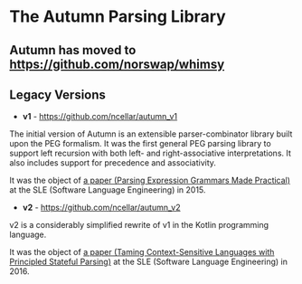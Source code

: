 # The Autumn Parsing Library

## Autumn has moved to https://github.com/norswap/whimsy

## Legacy Versions

- **v1** - https://github.com/ncellar/autumn_v1

The initial version of Autumn is an extensible parser-combinator library built
upon the PEG formalism. It was the first general PEG parsing library to support
left recursion with both left- and right-associative interpretations. It also
includes support for precedence and associativity.

It was the object
of [a paper (Parsing Expression Grammars Made Practical)][SLE2015] at the SLE
(Software Language Engineering) in 2015.

[SLE2015]: http://norswap.com/pubs/sle2015.pdf

- **v2** - https://github.com/ncellar/autumn_v2

v2 is a considerably simplified rewrite of v1 in the Kotlin programming
language.

It was the object of
[a paper (Taming Context-Sensitive Languages with Principled Stateful Parsing)][SLE2016] at
the SLE (Software Language Engineering) in 2016.

[SLE2016]: http://norswap.com/pubs/sle2016.pdf
